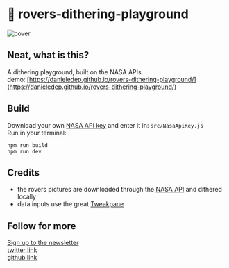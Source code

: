 # 🔴 rovers-dithering-playground

![cover](https://danieledep.github.io/rovers-dithering-playground/0-0.png)

## Neat, what is this?  
A dithering playground, built on the NASA APIs.  
demo: [https://danieledep.github.io/rovers-dithering-playground/](https://danieledep.github.io/rovers-dithering-playground/)  


## Build  

Download your own [NASA API key](https://api.nasa.gov/) and enter it in:  `src/NasaApiKey.js`  
Run in your terminal:

```
npm run build   
npm run dev
```


## Credits

*   the rovers pictures are downloaded through the [NASA API](https://api.nasa.gov/#marsphotos) and dithered locally
*   data inputs use the great [Tweakpane](https://cocopon.github.io/tweakpane/)

## Follow for more  
[Sign up to the newsletter](https://tinyletter.com/danieledep)  
[twitter link](https://twitter.com/danieledep)  
[github link](https://github.com/danieledep)  

